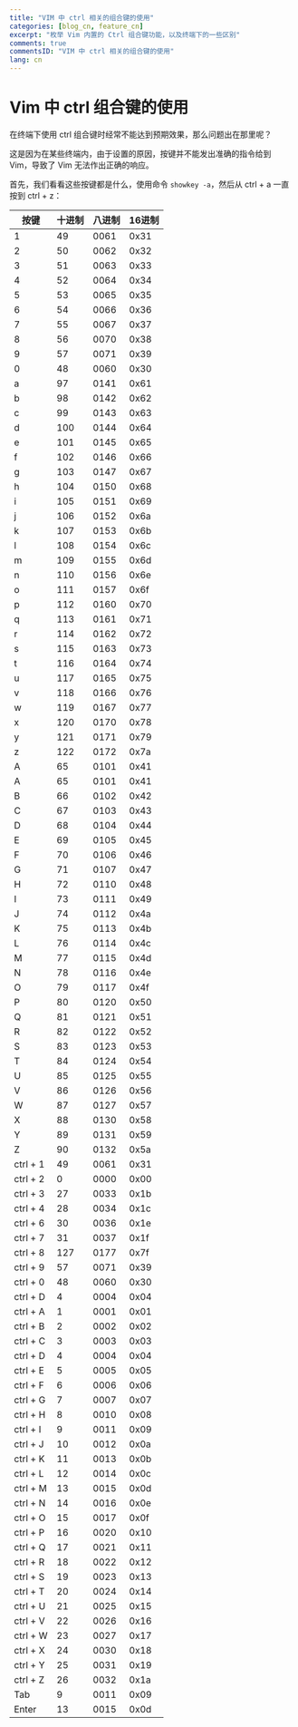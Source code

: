 ```yaml
---
title: "VIM 中 ctrl 相关的组合键的使用"
categories: [blog_cn, feature_cn]
excerpt: "枚举 Vim 内置的 Ctrl 组合键功能，以及终端下的一些区别"
comments: true
commentsID: "VIM 中 ctrl 相关的组合键的使用"
lang: cn
---
```


# Vim 中 ctrl 组合键的使用

在终端下使用 ctrl 组合键时经常不能达到预期效果，那么问题出在那里呢？

这是因为在某些终端内，由于设置的原因，按键并不能发出准确的指令给到 Vim，导致了 Vim 无法作出正确的响应。

首先，我们看看这些按键都是什么，使用命令 `showkey -a`，然后从 ctrl + a 一直按到 ctrl + z：

| 按键     | 十进制 | 八进制 | 16进制 |
| -------- | ------ | ------ | ------ |
| 1        | 49     | 0061   | 0x31   |
| 2        | 50     | 0062   | 0x32   |
| 3        | 51     | 0063   | 0x33   |
| 4        | 52     | 0064   | 0x34   |
| 5        | 53     | 0065   | 0x35   |
| 6        | 54     | 0066   | 0x36   |
| 7        | 55     | 0067   | 0x37   |
| 8        | 56     | 0070   | 0x38   |
| 9        | 57     | 0071   | 0x39   |
| 0        | 48     | 0060   | 0x30   |
| a        | 97     | 0141   | 0x61   |
| b        | 98     | 0142   | 0x62   |
| c        | 99     | 0143   | 0x63   |
| d        | 100    | 0144   | 0x64   |
| e        | 101    | 0145   | 0x65   |
| f        | 102    | 0146   | 0x66   |
| g        | 103    | 0147   | 0x67   |
| h        | 104    | 0150   | 0x68   |
| i        | 105    | 0151   | 0x69   |
| j        | 106    | 0152   | 0x6a   |
| k        | 107    | 0153   | 0x6b   |
| l        | 108    | 0154   | 0x6c   |
| m        | 109    | 0155   | 0x6d   |
| n        | 110    | 0156   | 0x6e   |
| o        | 111    | 0157   | 0x6f   |
| p        | 112    | 0160   | 0x70   |
| q        | 113    | 0161   | 0x71   |
| r        | 114    | 0162   | 0x72   |
| s        | 115    | 0163   | 0x73   |
| t        | 116    | 0164   | 0x74   |
| u        | 117    | 0165   | 0x75   |
| v        | 118    | 0166   | 0x76   |
| w        | 119    | 0167   | 0x77   |
| x        | 120    | 0170   | 0x78   |
| y        | 121    | 0171   | 0x79   |
| z        | 122    | 0172   | 0x7a   |
| A        | 65     | 0101   | 0x41   |
| A        | 65     | 0101   | 0x41   |
| B        | 66     | 0102   | 0x42   |
| C        | 67     | 0103   | 0x43   |
| D        | 68     | 0104   | 0x44   |
| E        | 69     | 0105   | 0x45   |
| F        | 70     | 0106   | 0x46   |
| G        | 71     | 0107   | 0x47   |
| H        | 72     | 0110   | 0x48   |
| I        | 73     | 0111   | 0x49   |
| J        | 74     | 0112   | 0x4a   |
| K        | 75     | 0113   | 0x4b   |
| L        | 76     | 0114   | 0x4c   |
| M        | 77     | 0115   | 0x4d   |
| N        | 78     | 0116   | 0x4e   |
| O        | 79     | 0117   | 0x4f   |
| P        | 80     | 0120   | 0x50   |
| Q        | 81     | 0121   | 0x51   |
| R        | 82     | 0122   | 0x52   |
| S        | 83     | 0123   | 0x53   |
| T        | 84     | 0124   | 0x54   |
| U        | 85     | 0125   | 0x55   |
| V        | 86     | 0126   | 0x56   |
| W        | 87     | 0127   | 0x57   |
| X        | 88     | 0130   | 0x58   |
| Y        | 89     | 0131   | 0x59   |
| Z        | 90     | 0132   | 0x5a   |
| ctrl + 1 | 49     | 0061   | 0x31   |
| ctrl + 2 | 0      | 0000   | 0x00   |
| ctrl + 3 | 27     | 0033   | 0x1b   |
| ctrl + 4 | 28     | 0034   | 0x1c   |
| ctrl + 6 | 30     | 0036   | 0x1e   |
| ctrl + 7 | 31     | 0037   | 0x1f   |
| ctrl + 8 | 127    | 0177   | 0x7f   |
| ctrl + 9 | 57     | 0071   | 0x39   |
| ctrl + 0 | 48     | 0060   | 0x30   |
| ctrl + D | 4      | 0004   | 0x04   |
| ctrl + A | 1      | 0001   | 0x01   |
| ctrl + B | 2      | 0002   | 0x02   |
| ctrl + C | 3      | 0003   | 0x03   |
| ctrl + D | 4      | 0004   | 0x04   |
| ctrl + E | 5      | 0005   | 0x05   |
| ctrl + F | 6      | 0006   | 0x06   |
| ctrl + G | 7      | 0007   | 0x07   |
| ctrl + H | 8      | 0010   | 0x08   |
| ctrl + I | 9      | 0011   | 0x09   |
| ctrl + J | 10     | 0012   | 0x0a   |
| ctrl + K | 11     | 0013   | 0x0b   |
| ctrl + L | 12     | 0014   | 0x0c   |
| ctrl + M | 13     | 0015   | 0x0d   |
| ctrl + N | 14     | 0016   | 0x0e   |
| ctrl + O | 15     | 0017   | 0x0f   |
| ctrl + P | 16     | 0020   | 0x10   |
| ctrl + Q | 17     | 0021   | 0x11   |
| ctrl + R | 18     | 0022   | 0x12   |
| ctrl + S | 19     | 0023   | 0x13   |
| ctrl + T | 20     | 0024   | 0x14   |
| ctrl + U | 21     | 0025   | 0x15   |
| ctrl + V | 22     | 0026   | 0x16   |
| ctrl + W | 23     | 0027   | 0x17   |
| ctrl + X | 24     | 0030   | 0x18   |
| ctrl + Y | 25     | 0031   | 0x19   |
| ctrl + Z | 26     | 0032   | 0x1a   |
| Tab      | 9      | 0011   | 0x09   |
| Enter    | 13     | 0015   | 0x0d   |
